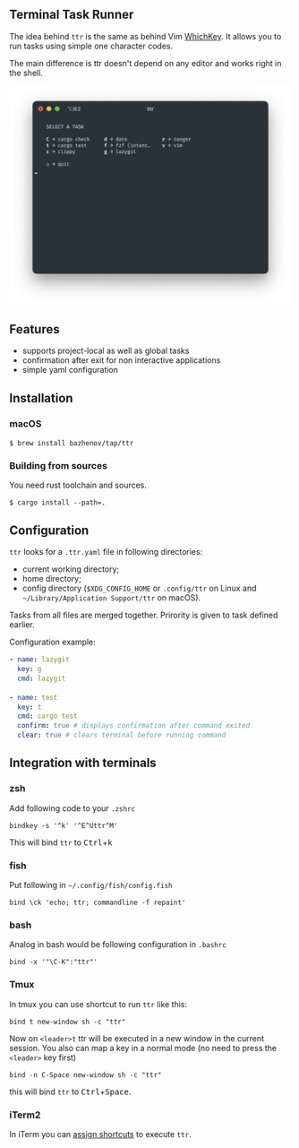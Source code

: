 ## Terminal Task Runner

The idea behind `ttr` is the same as behind Vim [WhichKey](https://github.com/folke/which-key.nvim). It allows you to run tasks using simple one character codes.

The main difference is ttr doesn't depend on any editor and works right in the shell.

![](img/example.png)

## Features

* supports project-local as well as global tasks
* confirmation after exit for non interactive applications
* simple yaml configuration

## Installation

### macOS

```console
$ brew install bazhenov/tap/ttr
```

### Building from sources

You need rust toolchain and sources.

```console
$ cargo install --path=.
```

## Configuration

`ttr` looks for a `.ttr.yaml` file in following directories:

* current working directory;
* home directory;
* config directory (`$XDG_CONFIG_HOME` or `.config/ttr` on Linux and `~/Library/Application Support/ttr` on macOS).

Tasks from all files are merged together. Prirority is given to task defined earlier.

Configuration example:

```yaml
- name: lazygit
  key: g
  cmd: lazygit

- name: test
  key: t
  cmd: cargo test
  confirm: true # displays confirmation after command exited
  clear: true # clears terminal before running command
```

## Integration with terminals

### zsh

Add following code to your `.zshrc`

```
bindkey -s '^k' '^E^Uttr^M'
```

This will bind `ttr` to <kbd>Ctrl</kbd>+<kbd>k</kbd>

### fish

Put following in `~/.config/fish/config.fish`

```
bind \ck 'echo; ttr; commandline -f repaint'
```

### bash

Analog in bash would be following configuration in  `.bashrc`

```
bind -x '"\C-K":"ttr"'
```

### Tmux

In tmux you can use shortcut to run `ttr` like this:

```
bind t new-window sh -c "ttr"
```

Now on `<leader>t` ttr will be executed in a new window in the current session. You also can map a key in a normal mode (no need to press the `<leader>` key first)

```
bind -n C-Space new-window sh -c "ttr"
```

this will bind `ttr` to <kbd>Ctrl</kbd>+<kbd>Space</kbd>.

### iTerm2

In iTerm you can [assign shortcuts](https://stackoverflow.com/questions/67222677/keyboard-shortcut-to-execute-a-shell-command-in-iterm2) to execute `ttr`.